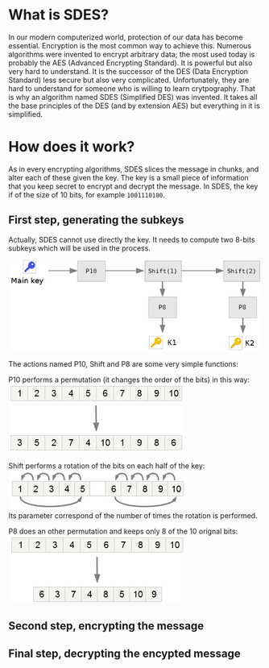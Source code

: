 # What is SDES?
In our modern computerized world, protection of our data has become essential.
Encryption is the most common way to achieve this. Numerous algorithms were invented to encrypt arbitrary data; the most used today is probably the AES (Advanced Encrypting Standard). It is powerful but also very hard to understand. It is the successor of the DES (Data Encryption Standard) less secure but also very complicated.
Unfortunately, they are hard to understand for someone who is willing to learn crytpography. That is why an algorithm named SDES (Simplified DES) was invented. It takes all the base principles of the DES (and by extension AES) but everything in it is simplified.

# How does it work?
As in every encrypting algorithms, SDES slices the message in chunks, and alter each of these given the key.
The key is a small piece of information that you keep secret to encrypt and decrypt the message.
In SDES, the key if of the size of 10 bits, for example `1001110100`.

## First step, generating the subkeys
Actually, SDES cannot use directly the key. It needs to compute two 8-bits subkeys which will be used in the process.

![Subkeys generation](docs/images/subkeys_generation_detailed.png)

The actions named P10, Shift and P8 are some very simple functions:

P10 performs a permutation (it changes the order of the bits) in this way:  
![P10](docs/images/P10.png)

Shift performs a rotation of the bits on each half of the key:  
![Shift](docs/images/Shift.png)  
Its parameter correspond of the number of times the rotation is performed.

P8 does an other permutation and keeps only 8 of the 10 orignal bits:  
![P8](docs/images/P8.png)

## Second step, encrypting the message


## Final step, decrypting the encypted message



